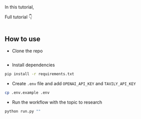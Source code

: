 #

In this tutorial,

Full tutorial 👇

[![]()]()

## How to use

- Clone the repo

```bash

```

- Install dependencies

```bash
pip install -r requirements.txt
```

- Create `.env` file and add `OPENAI_API_KEY` and `TAVILY_API_KEY`

```bash
cp .env.example .env
```

- Run the workflow with the topic to research

```bash
python run.py ""
```
